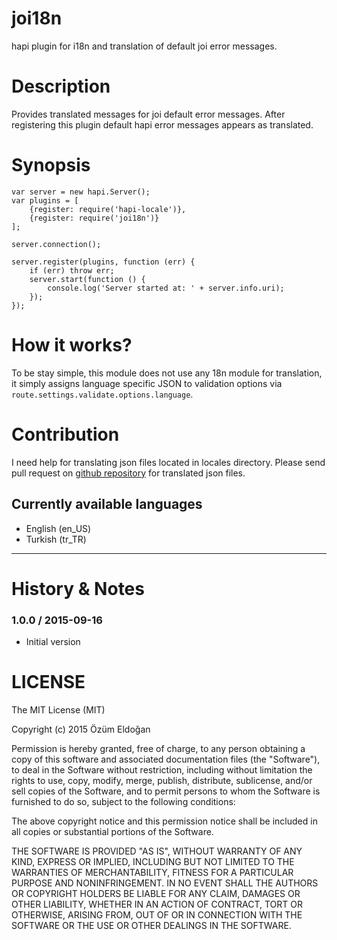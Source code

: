 joi18n
======
hapi plugin for i18n and translation of default joi error messages.

Description
===========
Provides translated messages for joi default error messages. After registering this plugin default hapi error messages appears as translated.

Synopsis
========
    var server = new hapi.Server();
    var plugins = [
        {register: require('hapi-locale')},
        {register: require('joi18n')}
    ];
    
    server.connection();
    
    server.register(plugins, function (err) {
        if (err) throw err;
        server.start(function () {
            console.log('Server started at: ' + server.info.uri);
        });
    });

How it works?
=============
To be stay simple, this module does not use any 18n module for translation, it simply assigns language specific JSON to validation options via `route.settings.validate.options.language`. 

Contribution
============
I need help for translating json files located in locales directory. Please send pull request on [github repository](https://github.com/ozum/joi18n) for translated json files.

Currently available languages
-----------------------------
* English (en_US)
* Turkish (tr_TR)

---------------------------------------

History & Notes
================
### 1.0.0 / 2015-09-16
* Initial version

LICENSE
=======

The MIT License (MIT)

Copyright (c) 2015 Özüm Eldoğan

Permission is hereby granted, free of charge, to any person obtaining a copy
of this software and associated documentation files (the "Software"), to deal
in the Software without restriction, including without limitation the rights
to use, copy, modify, merge, publish, distribute, sublicense, and/or sell
copies of the Software, and to permit persons to whom the Software is
furnished to do so, subject to the following conditions:

The above copyright notice and this permission notice shall be included in
all copies or substantial portions of the Software.

THE SOFTWARE IS PROVIDED "AS IS", WITHOUT WARRANTY OF ANY KIND, EXPRESS OR
IMPLIED, INCLUDING BUT NOT LIMITED TO THE WARRANTIES OF MERCHANTABILITY,
FITNESS FOR A PARTICULAR PURPOSE AND NONINFRINGEMENT. IN NO EVENT SHALL THE
AUTHORS OR COPYRIGHT HOLDERS BE LIABLE FOR ANY CLAIM, DAMAGES OR OTHER
LIABILITY, WHETHER IN AN ACTION OF CONTRACT, TORT OR OTHERWISE, ARISING FROM,
OUT OF OR IN CONNECTION WITH THE SOFTWARE OR THE USE OR OTHER DEALINGS IN
THE SOFTWARE.